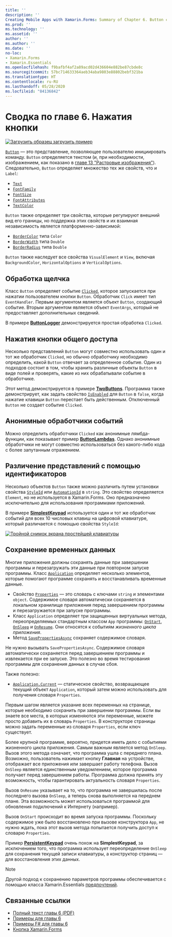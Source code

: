 ```yaml
---
title: ''
description: ''
Creating Mobile Apps with Xamarin.Forms: Summary of Chapter 6. Button clicks''
ms.prod: ''
ms.technology: ''
ms.assetid: ''
author: ''
ms.author: ''
ms.date: ''
no-loc:
- Xamarin.Forms
- Xamarin.Essentials
ms.openlocfilehash: f9bafbf4af2a89acd02d436604e882be87cbde8c
ms.sourcegitcommit: 57bc714633364aeb34aba9803e88802bebf321ba
ms.translationtype: HT
ms.contentlocale: ru-RU
ms.lasthandoff: 05/28/2020
ms.locfileid: "84136842"
---
```

# <a name="summary-of-chapter-6-button-clicks"></a>Сводка по главе 6. Нажатия кнопки

[![Загрузить образец](~/media/shared/download.png) загрузить пример](https://github.com/xamarin/xamarin-forms-book-samples/tree/master/Chapter06)

[`Button`](xref:Xamarin.Forms.Button) — это представление, позволяющее пользователю инициировать команду. `Button` определяется текстом (и, при необходимости, изображением, как показано в [главе 13 "Растровые изображения"](chapter13.md)). Следовательно, `Button` определяет множество тех же свойств, что и `Label`:

- [`Text`](xref:Xamarin.Forms.Button.Text)
- [`FontFamily`](xref:Xamarin.Forms.Button.FontFamily)
- [`FontSize`](xref:Xamarin.Forms.Button.FontSize)
- [`FontAttributes`](xref:Xamarin.Forms.Button.FontAttributes)
- [`TextColor`](xref:Xamarin.Forms.Button.TextColor)

`Button` также определяет три свойства, которые регулируют внешний вид его границы, но поддержка этих свойств и их взаимная независимость является платформенно-зависимой:

- [`BorderColor`](xref:Xamarin.Forms.Button.BorderColor) типа `Color`
- [`BorderWidth`](xref:Xamarin.Forms.Button.BorderWidth) типа `Double`
- [`BorderRadius`](xref:Xamarin.Forms.Button.BorderRadius) типа `Double`

`Button` также наследует все свойства `VisualElement` и `View`, включая `BackgroundColor`, `HorizontalOptions` и `VerticalOptions`.

## <a name="processing-the-click"></a>Обработка щелчка

Класс `Button` определяет событие [`Clicked`](xref:Xamarin.Forms.Button.Clicked), которое запускается при нажатии пользователем кнопки `Button`. Обработчик `Click` имеет тип `EventHandler`. Первым аргументом является объект `Button`, создающий событие. Вторым аргументом является объект `EventArgs`, который не предоставляет дополнительных сведений.

В примере [**ButtonLogger**](https://github.com/xamarin/xamarin-forms-book-samples/tree/master/Chapter06/ButtonLogger) демонстрируется простая обработка `Clicked`.

## <a name="sharing-button-clicks"></a>Нажатия кнопки общего доступа

Несколько представлений `Button` могут совместно использовать один и тот же обработчик `Clicked`, но обычно обработчику необходимо определить, какой `Button` отвечает за определенное событие. Один из подходов состоит в том, чтобы хранить различные объекты `Button` в виде полей и проверять, какие из них обрабатывали событие в обработчике.

Этот метод демонстрируется в примере [**TwoButtons**](https://github.com/xamarin/xamarin-forms-book-samples/tree/master/Chapter06/TwoButtons). Программа также демонстрирует, как задать свойство [`IsEnabled`](xref:Xamarin.Forms.VisualElement.IsEnabled) для `Button` в `false`, когда нажатие клавиши `Button` перестает быть действенным. Отключенный `Button` не создает событие `Clicked`.

## <a name="anonymous-event-handlers"></a>Анонимные обработчики событий

Можно определить обработчики `Clicked` как анонимные лямбда-функции, как показывает пример [**ButtonLambdas**](https://github.com/xamarin/xamarin-forms-book-samples/tree/master/Chapter06/ButtonLambdas). Однако анонимные обработчики не могут совместно использоваться без какого-либо кода с более запутанным отражением.

## <a name="distinguishing-views-with-ids"></a>Различение представлений с помощью идентификаторов

Несколько объектов `Button` также можно различить путем установки свойства [`StyleId`](xref:Xamarin.Forms.Element.StyleId) или [`AutomationId`](xref:Xamarin.Forms.Element.AutomationId) в `string`. Это свойство определяется `Element`, но не используется в Xamarin.Forms. Оно предназначено исключительно для использования программами приложений.

В примере [**SimplestKeypad**](https://github.com/xamarin/xamarin-forms-book-samples/tree/master/Chapter06/SimplestKeypad) используется один и тот же обработчик событий для всех 10 числовых клавиш на цифровой клавиатуре, который различается с помощью свойства `StyleId`:

[![Тройной снимок экрана простейшей клавиатуры](images/ch06fg04-small.png "Calculator")](images/ch06fg04-large.png#lightbox "Calculator")

## <a name="saving-transient-data"></a>Сохранение временных данных

Многие приложения должны сохранять данные при завершении программы и перезагружать эти данные при повторном запуске программы. Класс [`Application`](xref:Xamarin.Forms.Application) определяет несколько элементов, которые помогают программе сохранять и восстанавливать временные данные.

- Свойство [`Properties`](xref:Xamarin.Forms.Application.Properties) — это словарь с ключами `string` и элементами `object`. Содержимое словаря автоматически сохраняется в локальном хранилище приложения перед завершением программы и перезагружается при запуске программы.
- Класс `Application` определяет три защищенных виртуальных метода, переопределяемых стандартным классом `App` программы: [`OnStart`](xref:Xamarin.Forms.Application.OnStart), [`OnSleep`](xref:Xamarin.Forms.Application.OnSleep) и [`OnResume`](xref:Xamarin.Forms.Application.OnResume). Они относятся к событиям *жизненного цикла приложения*.
- Метод [`SavePropertiesAsync`](xref:Xamarin.Forms.Application.SavePropertiesAsync) сохраняет содержимое словаря.

Не нужно вызывать `SavePropertiesAsync`. Содержимое словаря автоматически сохраняется перед завершением программы и извлекается при ее запуске. Это полезно во время тестирования программы для сохранения данных в случае сбоя.

Также полезно:

- [`Application.Current`](xref:Xamarin.Forms.Application.Current) — статическое свойство, возвращающее текущий объект `Application`, который затем можно использовать для получения словаря `Properties`.

Первым шагом является указание всех переменных на странице, которые необходимо сохранить при завершении программы. Если вы знаете все места, в которых изменяются эти переменные, можете просто добавить их в словарь `Properties`. В конструкторе страницы можно задать переменные из словаря `Properties`, если ключ существует.

Более крупной программе, вероятно, придется иметь дело с событиями жизненного цикла приложения. Самым важным является метод `OnSleep`. Вызов этого метода означает, что программа ушла с переднего плана. Возможно, пользователь нажимает кнопку **Главная** на устройстве, отображает все приложения или завершает работу телефона. Вызов `OnSleep` является единственным уведомлением, которое программа получает перед завершением работы. Программа должна принять эту возможность, чтобы гарантировать актуальность словаря `Properties`.

Вызов `OnResume` указывает на то, что программа не завершилась после последнего вызова `OnSleep`, а теперь снова выполняется на переднем плане. Эта возможность может использоваться программой для обновления подключений к Интернету (например).

Вызов `OnStart` происходит во время запуска программы. Поскольку содержимое уже было восстановлено при вызове конструктора `App`, не нужно ждать, пока этот вызов метода попытается получить доступ к словарю `Properties`.

Пример [**PersistentKeypad**](https://github.com/xamarin/xamarin-forms-book-samples/tree/master/Chapter06/PersistentKeypad) очень похож на **SimplestKeypad**, за исключением того, что программа использует переопределение `OnSleep` для сохранения текущей записи клавиатуры, а конструктор страниц — для восстановления этих данных.

> [!NOTE]
> Другой подход к сохранению параметров программы обеспечивается с помощью класса Xamarin.Essentials [предпочтений](~/essentials/preferences.md).

## <a name="related-links"></a>Связанные ссылки

- [Полный текст главы 6 (PDF)](https://download.xamarin.com/developer/xamarin-forms-book/XamarinFormsBook-Ch06-Apr2016.pdf)
- [Примеры для главы 6](https://github.com/xamarin/xamarin-forms-book-samples/tree/master/Chapter06)
- [Примеры F# для главы 6](https://github.com/xamarin/xamarin-forms-book-samples/tree/master/Chapter06/FS)
- [Кнопка Xamarin.Forms](~/xamarin-forms/user-interface/button.md)
